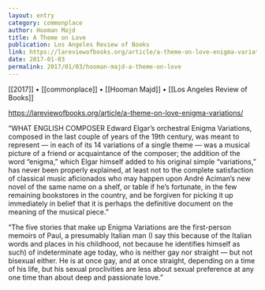 ```yaml
---
layout: entry
category: commonplace
author: Hooman Majd
title: A Theme on Love
publication: Los Angeles Review of Books
link: https://lareviewofbooks.org/article/a-theme-on-love-enigma-variations/
date: 2017-01-03
permalink: 2017/01/03/hooman-majd-a-theme-on-love
---
```


[[2017]] • [[commonplace]] • [[Hooman Majd]] • [[Los Angeles Review of Books]]

https://lareviewofbooks.org/article/a-theme-on-love-enigma-variations/

“WHAT ENGLISH COMPOSER Edward Elgar’s orchestral Enigma Variations, composed in the last couple of years of the 19th century, was meant to represent — in each of its 14 variations of a single theme — was a musical picture of a friend or acquaintance of the composer; the addition of the word “enigma,” which Elgar himself added to his original simple “variations,” has never been properly explained, at least not to the complete satisfaction of classical music aficionados who may happen upon André Aciman’s new novel of the same name on a shelf, or table if he’s fortunate, in the few remaining bookstores in the country, and be forgiven for picking it up immediately in belief that it is perhaps the definitive document on the meaning of the musical piece.”

“The five stories that make up Enigma Variations are the first-person memoirs of Paul, a presumably Italian man (I say this because of the Italian words and places in his childhood, not because he identifies himself as such) of indeterminate age today, who is neither gay nor straight — but not bisexual either. He is at once gay, and at once straight, depending on a time of his life, but his sexual proclivities are less about sexual preference at any one time than about deep and passionate love.”

